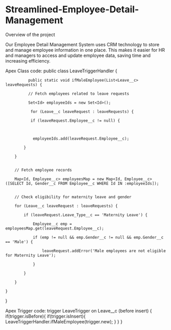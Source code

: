 # Streamlined-Employee-Detail-Management

Overview of the project 

Our Employee Detail Management System uses CRM technology to store and manage employee information in one place. 
This makes it easier for HR and managers to access and update employee data, saving time and increasing efficiency.

Apex Class code:
public class LeaveTriggerHandler {
    

              public static void ifMaleEmployee(List<Leave__c> leaveRequests) {

              // Fetch employees related to leave requests

              Set<Id> employeeIds = new Set<Id>();

               for (Leave__c leaveRequest : leaveRequests) {

               if (leaveRequest.Employee__c != null) {

                

                employeeIds.add(leaveRequest.Employee__c);

            }

        }


        // Fetch employee records

        Map<Id, Employee__c> employeesMap = new Map<Id, Employee__c>([SELECT Id, Gender__c FROM Employee__c WHERE Id IN :employeeIds]);


        // Check eligibility for maternity leave and gender

        for (Leave__c leaveRequest : leaveRequests) {

            if (leaveRequest.Leave_Type__c == 'Maternity Leave') {

                Employee__c emp = employeesMap.get(leaveRequest.Employee__c);

                if (emp != null && emp.Gender__c != null && emp.Gender__c == 'Male') {

                    leaveRequest.addError('Male employees are not eligible for Maternity Leave');

                }

            }

        }

    }

}

Apex Trigger code:
trigger LeaveTrigger on Leave__c (before insert) {
 if(trigger.isBefore){
  if(trigger.isInsert){
    LeaveTriggerHandler.ifMaleEmployee(trigger.new); 
       }
     }
}
